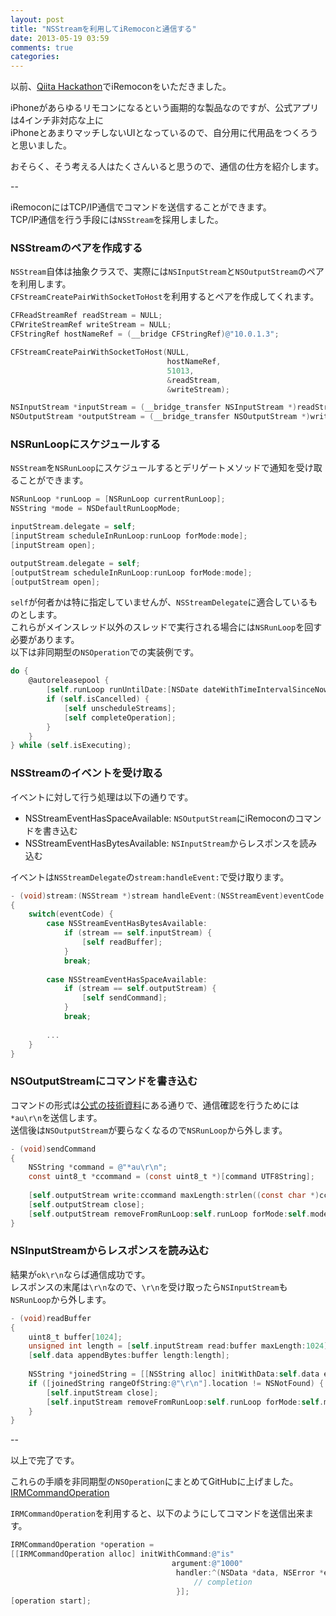 ```yaml
---
layout: post
title: "NSStreamを利用してiRemoconと通信する"
date: 2013-05-19 03:59
comments: true
categories: 
---
```


以前、[Qiita Hackathon](http://blog.ishkawa.org/blog/2013/02/05/qiita-hackathon/)でiRemoconをいただきました。

iPhoneがあらゆるリモコンになるという画期的な製品なのですが、公式アプリは4インチ非対応な上に  
iPhoneとあまりマッチしないUIとなっているので、自分用に代用品をつくろうと思いました。

おそらく、そう考える人はたくさんいると思うので、通信の仕方を紹介します。

--

iRemoconにはTCP/IP通信でコマンドを送信することができます。  
TCP/IP通信を行う手段には`NSStream`を採用しました。  

### NSStreamのペアを作成する

`NSStream`自体は抽象クラスで、実際には`NSInputStream`と`NSOutputStream`のペアを利用します。  
`CFStreamCreatePairWithSocketToHost`を利用するとペアを作成してくれます。

```objectivec
CFReadStreamRef readStream = NULL;
CFWriteStreamRef writeStream = NULL;
CFStringRef hostNameRef = (__bridge CFStringRef)@"10.0.1.3";

CFStreamCreatePairWithSocketToHost(NULL,
                                   hostNameRef,
                                   51013,
                                   &readStream,
                                   &writeStream);

NSInputStream *inputStream = (__bridge_transfer NSInputStream *)readStream;
NSOutputStream *outputStream = (__bridge_transfer NSOutputStream *)writeStream;
```

### NSRunLoopにスケジュールする

`NSStream`を`NSRunLoop`にスケジュールするとデリゲートメソッドで通知を受け取ることができます。

```objectivec
NSRunLoop *runLoop = [NSRunLoop currentRunLoop];
NSString *mode = NSDefaultRunLoopMode;

inputStream.delegate = self;
[inputStream scheduleInRunLoop:runLoop forMode:mode];
[inputStream open];

outputStream.delegate = self;
[outputStream scheduleInRunLoop:runLoop forMode:mode];
[outputStream open];
```

`self`が何者かは特に指定していませんが、`NSStreamDelegate`に適合しているものとします。  
これらがメインスレッド以外のスレッドで実行される場合には`NSRunLoop`を回す必要があります。  
以下は非同期型の`NSOperation`での実装例です。

```objectivec
do {
    @autoreleasepool {
        [self.runLoop runUntilDate:[NSDate dateWithTimeIntervalSinceNow:.1]];
        if (self.isCancelled) {
            [self unscheduleStreams];
            [self completeOperation];
        }
    }
} while (self.isExecuting);
```

### NSStreamのイベントを受け取る

イベントに対して行う処理は以下の通りです。

- NSStreamEventHasSpaceAvailable: `NSOutputStream`にiRemoconのコマンドを書き込む
- NSStreamEventHasBytesAvailable: `NSInputStream`からレスポンスを読み込む

イベントは`NSStreamDelegate`の`stream:handleEvent:`で受け取ります。

```objectivec
- (void)stream:(NSStream *)stream handleEvent:(NSStreamEvent)eventCode
{
    switch(eventCode) {
        case NSStreamEventHasBytesAvailable:
            if (stream == self.inputStream) {
                [self readBuffer];
            }
            break;
            
        case NSStreamEventHasSpaceAvailable:
            if (stream == self.outputStream) {
                [self sendCommand];
            }
            break;
        
        ...
    }
}
```

### NSOutputStreamにコマンドを書き込む

コマンドの形式は[公式の技術資料](http://i-remocon.com/development/)にある通りで、通信確認を行うためには`*au\r\n`を送信します。  
送信後は`NSOutputStream`が要らなくなるので`NSRunLoop`から外します。

```objectivec
- (void)sendCommand
{
    NSString *command = @"*au\r\n";
    const uint8_t *ccommand = (const uint8_t *)[command UTF8String];
    
    [self.outputStream write:ccommand maxLength:strlen((const char *)ccommand)];
    [self.outputStream close];
    [self.outputStream removeFromRunLoop:self.runLoop forMode:self.mode];
}
```

### NSInputStreamからレスポンスを読み込む

結果が`ok\r\n`ならば通信成功です。  
レスポンスの末尾は`\r\n`なので、`\r\n`を受け取ったら`NSInputStream`も`NSRunLoop`から外します。

```objectivec
- (void)readBuffer
{
    uint8_t buffer[1024];
    unsigned int length = [self.inputStream read:buffer maxLength:1024];
    [self.data appendBytes:buffer length:length];
    
    NSString *joinedString = [[NSString alloc] initWithData:self.data encoding:NSUTF8StringEncoding];
    if ([joinedString rangeOfString:@"\r\n"].location != NSNotFound) {
        [self.inputStream close];
        [self.inputStream removeFromRunLoop:self.runLoop forMode:self.mode];
    }
}
```

--

以上で完了です。

これらの手順を非同期型の`NSOperation`にまとめてGitHubに上げました。  
[IRMCommandOperation](https://github.com/ishkawa/IRMCommandOperation)

`IRMCommandOperation`を利用すると、以下のようにしてコマンドを送信出来ます。

```objectivec
IRMCommandOperation *operation =
[[IRMCommandOperation alloc] initWithCommand:@"is"
                                    argument:@"1000"
                                     handler:^(NSData *data, NSError *error) {
                                         // completion
                                     }];
[operation start];
```

